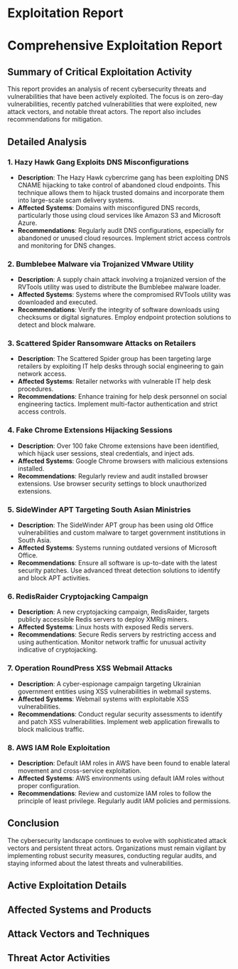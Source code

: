 # Exploitation Report

# Comprehensive Exploitation Report

## Summary of Critical Exploitation Activity

This report provides an analysis of recent cybersecurity threats and vulnerabilities that have been actively exploited. The focus is on zero-day vulnerabilities, recently patched vulnerabilities that were exploited, new attack vectors, and notable threat actors. The report also includes recommendations for mitigation.

## Detailed Analysis

### 1. **Hazy Hawk Gang Exploits DNS Misconfigurations**

- **Description**: The Hazy Hawk cybercrime gang has been exploiting DNS CNAME hijacking to take control of abandoned cloud endpoints. This technique allows them to hijack trusted domains and incorporate them into large-scale scam delivery systems.
- **Affected Systems**: Domains with misconfigured DNS records, particularly those using cloud services like Amazon S3 and Microsoft Azure.
- **Recommendations**: Regularly audit DNS configurations, especially for abandoned or unused cloud resources. Implement strict access controls and monitoring for DNS changes.

### 2. **Bumblebee Malware via Trojanized VMware Utility**

- **Description**: A supply chain attack involving a trojanized version of the RVTools utility was used to distribute the Bumblebee malware loader.
- **Affected Systems**: Systems where the compromised RVTools utility was downloaded and executed.
- **Recommendations**: Verify the integrity of software downloads using checksums or digital signatures. Employ endpoint protection solutions to detect and block malware.

### 3. **Scattered Spider Ransomware Attacks on Retailers**

- **Description**: The Scattered Spider group has been targeting large retailers by exploiting IT help desks through social engineering to gain network access.
- **Affected Systems**: Retailer networks with vulnerable IT help desk procedures.
- **Recommendations**: Enhance training for help desk personnel on social engineering tactics. Implement multi-factor authentication and strict access controls.

### 4. **Fake Chrome Extensions Hijacking Sessions**

- **Description**: Over 100 fake Chrome extensions have been identified, which hijack user sessions, steal credentials, and inject ads.
- **Affected Systems**: Google Chrome browsers with malicious extensions installed.
- **Recommendations**: Regularly review and audit installed browser extensions. Use browser security settings to block unauthorized extensions.

### 5. **SideWinder APT Targeting South Asian Ministries**

- **Description**: The SideWinder APT group has been using old Office vulnerabilities and custom malware to target government institutions in South Asia.
- **Affected Systems**: Systems running outdated versions of Microsoft Office.
- **Recommendations**: Ensure all software is up-to-date with the latest security patches. Use advanced threat detection solutions to identify and block APT activities.

### 6. **RedisRaider Cryptojacking Campaign**

- **Description**: A new cryptojacking campaign, RedisRaider, targets publicly accessible Redis servers to deploy XMRig miners.
- **Affected Systems**: Linux hosts with exposed Redis servers.
- **Recommendations**: Secure Redis servers by restricting access and using authentication. Monitor network traffic for unusual activity indicative of cryptojacking.

### 7. **Operation RoundPress XSS Webmail Attacks**

- **Description**: A cyber-espionage campaign targeting Ukrainian government entities using XSS vulnerabilities in webmail systems.
- **Affected Systems**: Webmail systems with exploitable XSS vulnerabilities.
- **Recommendations**: Conduct regular security assessments to identify and patch XSS vulnerabilities. Implement web application firewalls to block malicious traffic.

### 8. **AWS IAM Role Exploitation**

- **Description**: Default IAM roles in AWS have been found to enable lateral movement and cross-service exploitation.
- **Affected Systems**: AWS environments using default IAM roles without proper configuration.
- **Recommendations**: Review and customize IAM roles to follow the principle of least privilege. Regularly audit IAM policies and permissions.

## Conclusion

The cybersecurity landscape continues to evolve with sophisticated attack vectors and persistent threat actors. Organizations must remain vigilant by implementing robust security measures, conducting regular audits, and staying informed about the latest threats and vulnerabilities.

## Active Exploitation Details



## Affected Systems and Products



## Attack Vectors and Techniques



## Threat Actor Activities

 